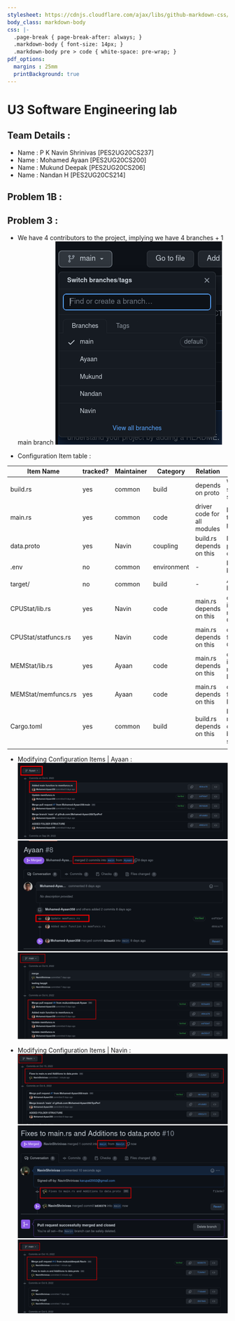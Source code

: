 ```yaml
---
stylesheet: https://cdnjs.cloudflare.com/ajax/libs/github-markdown-css/2.10.0/github-markdown.min.css
body_class: markdown-body
css: |-
  .page-break { page-break-after: always; }
  .markdown-body { font-size: 14px; }
  .markdown-body pre > code { white-space: pre-wrap; }
pdf_options:
  margins : 25mm
  printBackground: true
---
```

# U3 Software Engineering lab 

## Team Details : 
- Name : P K Navin Shrinivas [PES2UG20CS237]
- Name : Mohamed Ayaan [PES2UG20CS200]
- Name : Mukund Deepak [PES2UG20CS206]
- Name : Nandan H [PES2UG20CS214]

## Problem 1B : 

## Problem 3 : 

- We have 4 contributors to the project, implying we have 4 branches + 1 main branch
![image](./3_1.png)

- Configuration Item table : 

| Item Name            | tracked? | Maintainer | Category    | Relation                    | Description                                                   |
|----------------------|----------|------------|-------------|-----------------------------|---------------------------------------------------------------|
| build.rs             | yes      | common     | build       | depends on proto            | Works as build script for software                            |
| main.rs              | yes      | common     | code        | driver code for all modules | Brings together entire program                                |
| data.proto           | yes      | Navin      | coupling    | build.rs depends on this    | Defines protocols for communication                           |
| .env                 | no       | common     | environment | -                           | Holds various build env vars                                  |
| target/              | no       | common     | build       | -                           | All builds go here                                            |
| CPUStat/lib.rs       | yes      | Navin      | code        | main.rs depends on this     | defines interface and modules for CPU module                  |
| CPUStat/statfuncs.rs | yes      | Navin      | code        | main.rs depends on this     | defines functions for CPU module                              |
| MEMStat/lib.rs       | yes      | Ayaan      | code        | main.rs depends on this     | defines interface and modules for MEM module                  |
| MEMStat/memfuncs.rs  | yes      | Ayaan      | code        | main.rs depends on this     | defines functions for MEM module                              |
| Cargo.toml           | yes      | common     | build       | build.rs depends on this    | Defines all modules and crate used for building this software |
|                      |          |            |             |                             |                                                               |

- Modifying Configuration Items | Ayaan : 
![image](./3_2.png)
![image](./3_3.png)
![image](./3_4.png)

- Modifying Configuration Items | Navin : 
![image](./3_5.png)
![image](./3_6.png)
![image](./3_7.png)





